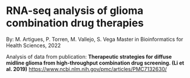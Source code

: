 # RNA-seq analysis of glioma combination drug therapies

By: M. Artigues, P. Torren, M. Vallejo, S. Vega
Master in Bioinformatics for Health Sciences, 2022

Analysis of data from publication:
**Therapeutic strategies for diffuse midline glioma from high-throughput combination drug screening. (Li et al. 2019)**
https://www.ncbi.nlm.nih.gov/pmc/articles/PMC7132630/
